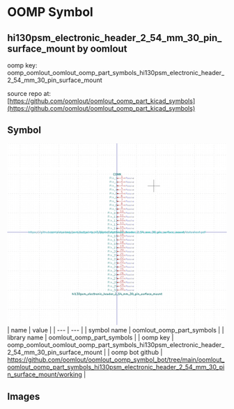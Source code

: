 # OOMP Symbol  
## hi130psm_electronic_header_2_54_mm_30_pin_surface_mount  by oomlout  
  
oomp key: oomp_oomlout_oomlout_oomp_part_symbols_hi130psm_electronic_header_2_54_mm_30_pin_surface_mount  
  
source repo at: [https://github.com/oomlout/oomlout_oomp_part_kicad_symbols](https://github.com/oomlout/oomlout_oomp_part_kicad_symbols)  
## Symbol  
  
[![working.png](working_600.png)](working.png)  
| name | value | 
| --- | --- | 
| symbol name | oomlout_oomp_part_symbols | 
| library name | oomlout_oomp_part_symbols | 
| oomp key | oomp_oomlout_oomlout_oomp_part_symbols_hi130psm_electronic_header_2_54_mm_30_pin_surface_mount | 
| oomp bot github | https://github.com/oomlout/oomlout_oomp_symbol_bot/tree/main/oomlout_oomlout_oomp_part_symbols_hi130psm_electronic_header_2_54_mm_30_pin_surface_mount/working | 
## Images  
